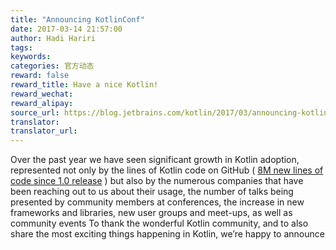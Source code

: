 ```yaml
---
title: "Announcing KotlinConf"
date: 2017-03-14 21:57:00
author: Hadi Hariri
tags:
keywords:
categories: 官方动态
reward: false
reward_title: Have a nice Kotlin!
reward_wechat:
reward_alipay:
source_url: https://blog.jetbrains.com/kotlin/2017/03/announcing-kotlinconf/
translator:
translator_url:
---
```


Over the past year we have seen significant growth in Kotlin adoption, represented not only by the lines of Kotlin code on GitHub ( [8M new lines of code since 1.0 release](https://blog.jetbrains.com/kotlin/2017/03/kotlin-1-1/) ) but also by the numerous companies that have been reaching out to us about their usage, the number of talks being presented by community members at conferences, the increase in new frameworks and libraries, new user groups and meet-ups, as well as community events
To thank the wonderful Kotlin community, and to also share the most exciting things happening in Kotlin, we’re happy to announce 
